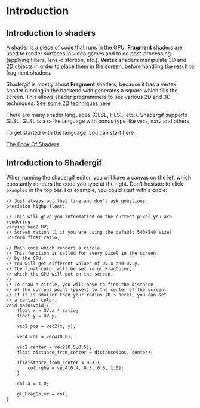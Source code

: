 # Introduction

## Introduction to shaders

A shader is a piece of code that runs in the GPU. **Fragment** shaders are used to render surfaces in video games and to do post-processing (applying filters, lens-distortion, etc.).  **Vertex** shaders manipulate 3D and 2D objects in order to place them in the screen, before handling the result to fragment shaders.

Shadergif is mostly about **Fragment** shaders, because it has a vertex shader running in the backend with generates a square which fills the screen. This allows shader programmers to use various 2D and 3D techniques. [See some 2D techniques here](techniques/two-triangles) 

There are many shader languages (GLSL, HLSL, etc.). Shadergif supports GLSL. GLSL is a c-like language with bonus type like `vec2`, `mat2` and others.

To get started with the language, you can start here :

[The Book Of Shaders](https://thebookofshaders.com/00/)

## Introduction to Shadergif

When running the shadergif editor, you will have a canvas on the left which constantly renders the code you type at the right. Don't hesitate to click `examples` in the top bar. For example, you could start with a circle:

    // Just always put that line and don't ask questions
    precision highp float;
    
	// This will give you information on the current pixel you are rendering
    varying vec2 UV;
	// Screen ration (1 if you are using the default 540x540 size)
    uniform float ratio;
    
	// Main code which renders a circle.
	// This function is called for every pixel in the screen
	// by the GPU.
	// You will get different values of UV.x and UV.y.
	// The final color will be set in gl_FragColor,
	// which the GPU will put on the screen.
	// 
	// To draw a circle, you will have to find the distance
	// of the current point (pixel) to the center of the screen.
	// If it is smaller than your radius (0.3 here), you can set 
	// a certain color.
    void main(void){
        float x = UV.x * ratio;
        float y = UV.y;
        
        vec2 pos = vec2(x, y);
        
        vec4 col = vec4(0.0);
    
        vec2 center = vec2(0.5,0.5);
        float distance_from_center = distance(pos, center);
    
        if(distance_from_center < 0.3){
            col.rgba = vec4(0.4, 0.5, 0.6, 1.0);
        }
    
        col.a = 1.0;
        
        gl_FragColor = col;
    }
